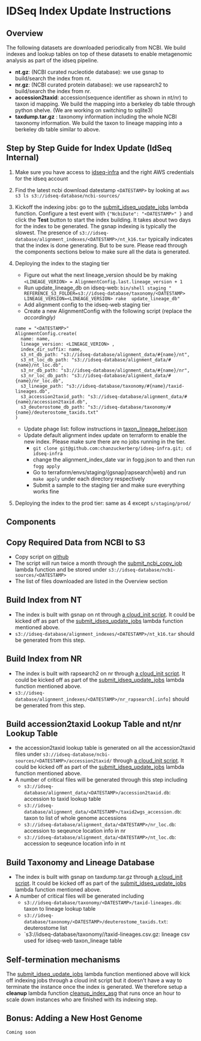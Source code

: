 # IDSeq Index Update Instructions

## Overview

 The following datasets are downloaded periodically from NCBI. We build indexes and lookup tables on top of these datasets to
 enable metagenomic analysis as part of the idseq pipeline.
   * **nt.gz**: (NCBI curated nucleotide database): we use gsnap to build/search the index from nt.
   * **nr.gz**: (NCBI curated protein database): we use rapsearch2 to build/search the index from nr.
   * **accession2taxid**: accession(sequence identifier as shown in nt/nr) to taxon id mapping. We build the mapping into a berkeley db table through python shelve. (We are working on switching to sqlite3)
   * **taxdump.tar.gz** : taxonomy information including the whole NCBI taxonomy information. We build the taxon to lineage mapping into a berkeley db table similar to above.

## Step by Step Guide for Index Update (IdSeq Internal)

  1. Make sure you have access to [idseq-infra](https://github.com/chanzuckerberg/idseq-infra) and the right AWS credentials for the idseq account
  2. Find the latest ncbi download datestamp `<DATESTAMP>` by looking at `aws s3 ls s3://idseq-database/ncbi-sources/`
  3. Kickoff the indexing jobs: go to the [submit_idseq_update_jobs](https://us-west-2.console.aws.amazon.com/lambda/home?region=us-west-2#/functions/submit_idseq_update_jobs?tab=graph) lambda function. Configure a test event with ``` {"NcbiDate": "<DATESTAMP>" } ``` and click the **Test** button to start the index building. It takes about two days for the index to be generated. The gsnap indexing is typically the slowest. The presence of `s3://idseq-database/alignment_indexes/<DATESTAMP>/nt_k16.tar` typically indicates that the index is done generating.  But to be sure. Please read through the components sections below to make sure all the data is generated.
  4. Deploying the index to the staging tier
  
     * Figure out what the next lineage_version should be by making `<LINEAGE_VERION> = AlignmentConfig.last.lineage_version + 1`
     * Run update_lineage_db on idseq-web: `bin/shell staging " REFERENCE_S3_FOLDER=s3://idseq-database/taxonomy/<DATESTAMP> LINEAGE_VERSION=<LINEAGE_VERSION> rake  update_lineage_db"`
     * Add alignment config to the idseq-web staging tier
     * Create a new AlignmentConfig with the following script (replace the <VAR> accordingly)
     ```
     name = "<DATESTAMP>"
     AlignmentConfig.create(
       name: name,
       lineage_version: <LINEAGE_VERION> ,
       index_dir_suffix: name,
       s3_nt_db_path: "s3://idseq-database/alignment_data/#{name}/nt",
       s3_nt_loc_db_path: "s3://idseq-database/alignment_data/#{name}/nt_loc.db",
       s3_nr_db_path: "s3://idseq-database/alignment_data/#{name}/nr",
       s3_nr_loc_db_path: "s3://idseq-database/alignment_data/#{name}/nr_loc.db",
       s3_lineage_path: "s3://idseq-database/taxonomy/#{name}/taxid-lineages.db",
       s3_accession2taxid_path: "s3://idseq-database/alignment_data/#{name}/accession2taxid.db",
       s3_deuterostome_db_path: "s3://idseq-database/taxonomy/#{name}/deuterostome_taxids.txt"
     )
     ```
     * Update phage list: follow instructions in [taxon_lineage_helper.json](https://github.com/chanzuckerberg/idseq-web/blob/master/app/helpers/taxon_lineage_helper.rb)
     * Update default alignment index update on terraform to enable the new index. Please make sure there are no jobs running in the tier.
       * `git clone git@github.com:chanzuckerberg/idseq-infra.git; cd idseq-infra`
       * change the alignment_index_date var in fogg.json to <DATESTAMP> and then run `fogg apply`
       * Go to terraform/envs/staging/{gsnap|rapsearch|web} and run `make apply` under each directory respectively
       * Submit a sample to the staging tier and make sure everything works fine
  5. Deploying the index to the prod tier: same as 4 except `s/staging/prod/`


## Components

## Copy Required Data from NCBI to S3

  * Copy script on [github](https://github.com/chanzuckerberg/idseq-copy-tool)
  * The script will run twice a month through the [submit_ncbi_copy_job](submit_ncbi_copy_job) lambda function and be stored under `s3://idseq-database/ncbi-sources/<DATESTAMP>`
  * The list of files downloaded are listed in the Overview section

## Build Index from  NT

  * The index is built with gsnap on nt through [a cloud_init script](https://github.com/chanzuckerberg/idseq-infra/blob/master/terraform/envs/staging/index-gsnap/templates/cloud_init.sh.tpl). It could be kicked off as part of the [submit_idseq_update_jobs](https://us-west-2.console.aws.amazon.com/lambda/home?region=us-west-2#/functions/submit_idseq_update_jobs?tab=graph) lambda function mentioned above.
  * `s3://idseq-database/alignment_indexes/<DATESTAMP>/nt_k16.tar` should be generated from this step.  

## Build Index from  NR

  * The index is built with rapsearch2 on nr through [a cloud_init script](https://github.com/chanzuckerberg/idseq-infra/blob/master/terraform/envs/staging/index-rapsearch/templates/cloud_init.sh.tpl). It could be kicked off as part of the [submit_idseq_update_jobs](https://us-west-2.console.aws.amazon.com/lambda/home?region=us-west-2#/functions/submit_idseq_update_jobs?tab=graph) lambda function mentioned above.
  * `s3://idseq-database/alignment_indexes/<DATESTAMP>/nr_rapsearch[.info]` should be generated from this step.  

## Build accession2taxid Lookup  Table and nt/nr Lookup Table

  * the accession2taxid lookup table is generated on all the accession2taxid files under `s3://idseq-database/ncbi-sources/<DATESTAMP>/accession2taxid/` through  [a cloud_init script](https://github.com/chanzuckerberg/idseq-infra/blob/master/terraform/envs/staging/index-accessions/templates/cloud_init.sh.tpl). It could be kicked off as part of the [submit_idseq_update_jobs](https://us-west-2.console.aws.amazon.com/lambda/home?region=us-west-2#/functions/submit_idseq_update_jobs?tab=graph) lambda function mentioned above.
  * A number of critical files will be generated through this step including
    * `s3://idseq-database/alignment_data/<DATESTAMP>/accession2taxid.db`: accession to taxid lookup table
    * `s3://idseq-database/alignment_data/<DATESTAMP>/taxid2wgs_accession.db`: taxon to list of whole genome accessions
    * `s3://idseq-database/alignment_data/<DATESTAMP>/nr_loc.db`: accession to seqeunce location info in nr
    * `s3://idseq-database/alignment_data/<DATESTAMP>/nt_loc.db`: accession to seqeunce location info in nt


## Build Taxonomy and Lineage Database

  * The index is built with gsnap on taxdump.tar.gz  through [a cloud_init script](https://github.com/chanzuckerberg/idseq-infra/blob/master/terraform/envs/staging/index-index-lineages/templates/cloud_init.sh.tpl). It could be kicked off as part of the [submit_idseq_update_jobs](https://us-west-2.console.aws.amazon.com/lambda/home?region=us-west-2#/functions/submit_idseq_update_jobs?tab=graph) lambda function mentioned above.
  * A number of critical files will be generated including
    * `s3://idseq-database/taxonomy/<DATESTAMP>/taxid-lineages.db`: taxon to lineage lookup table 
    * `s3://idseq-database/taxonomy/<DATESTAMP>/deuterostome_taxids.txt`: deuterostome list
    * `s3://idseq-database/taxonomy/<DATESTAMP>/taxid-lineages.csv.gz: lineage csv used for idseq-web taxon_lineage table

## Self-termination mechanisms

  The [submit_idseq_update_jobs](https://us-west-2.console.aws.amazon.com/lambda/home?region=us-west-2#/functions/submit_idseq_update_jobs?tab=graph) lambda function mentioned above will kick off indexing jobs through a cloud init script but it doesn't have a way to terminate the instance once the index is generated. We therefore setup a **cleanup** lambda function [cleanup_index_asg](https://us-west-2.console.aws.amazon.com/lambda/home?region=us-west-2#/functions/cleanup_index_asg?tab=graph) that runs once an hour to scale down instances who are finished with its indexing step. 
  
## Bonus: Adding a New Host Genome

  `Coming soon`

